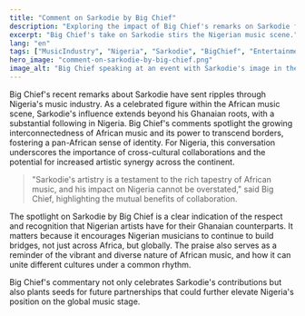 ```yaml
---
title: "Comment on Sarkodie by Big Chief"
description: "Exploring the impact of Big Chief's remarks on Sarkodie for Nigeria's music industry."
excerpt: "Big Chief's take on Sarkodie stirs the Nigerian music scene."
lang: "en"
tags: ["MusicIndustry", "Nigeria", "Sarkodie", "BigChief", "Entertainment"]
hero_image: "comment-on-sarkodie-by-big-chief.png"
image_alt: "Big Chief speaking at an event with Sarkodie's image in the background"
---
```


Big Chief's recent remarks about Sarkodie have sent ripples through Nigeria's music industry. As a celebrated figure within the African music scene, Sarkodie's influence extends beyond his Ghanaian roots, with a substantial following in Nigeria. Big Chief's comments spotlight the growing interconnectedness of African music and its power to transcend borders, fostering a pan-African sense of identity. For Nigeria, this conversation underscores the importance of cross-cultural collaborations and the potential for increased artistic synergy across the continent.

> "Sarkodie's artistry is a testament to the rich tapestry of African music, and his impact on Nigeria cannot be overstated," said Big Chief, highlighting the mutual benefits of collaboration.

The spotlight on Sarkodie by Big Chief is a clear indication of the respect and recognition that Nigerian artists have for their Ghanaian counterparts. It matters because it encourages Nigerian musicians to continue to build bridges, not just across Africa, but globally. The praise also serves as a reminder of the vibrant and diverse nature of African music, and how it can unite different cultures under a common rhythm.

Big Chief's commentary not only celebrates Sarkodie's contributions but also plants seeds for future partnerships that could further elevate Nigeria's position on the global music stage.